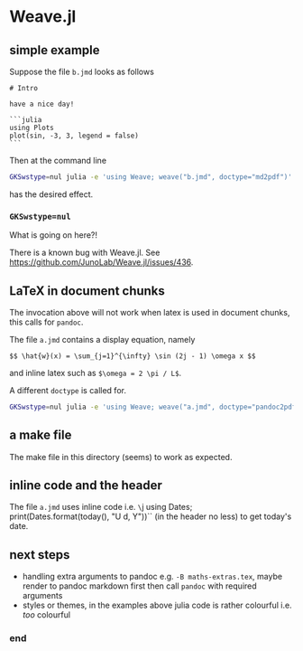 # Weave.jl

## simple example

Suppose the file `b.jmd` looks as follows


    # Intro

    have a nice day!

    ```julia
    using Plots
    plot(sin, -3, 3, legend = false)
    ```

Then at the command line

```sh
GKSwstype=nul julia -e 'using Weave; weave("b.jmd", doctype="md2pdf")' 
```

has the desired effect.

### `GKSwstype=nul`

What is going on here?!

There is a known bug with Weave.jl. See https://github.com/JunoLab/Weave.jl/issues/436.

## LaTeX in document chunks

The invocation above will not work when latex is used in document chunks, this calls for `pandoc`.

The file `a.jmd` contains a display equation, namely


    $$ \hat{w}(x) = \sum_{j=1}^{\infty} \sin (2j - 1) \omega x $$ 

and inline latex such as `$\omega = 2 \pi / L$`.

A different `doctype` is called for. 

```sh
GKSwstype=nul julia -e 'using Weave; weave("a.jmd", doctype="pandoc2pdf")' 
```

## a make file

The make file in this directory (seems) to work as expected.

## inline code and the header

The file `a.jmd` uses inline code i.e. `\`j using Dates; print(Dates.format(today(), "U d, Y"))\`` (in the header no less) to get today's date.

## next steps
 - handling extra arguments to pandoc e.g. `-B maths-extras.tex`, maybe render to pandoc markdown first then call `pandoc` with required arguments
 - styles or themes, in the examples above julia code is rather colourful i.e. _too_ colourful


### end
